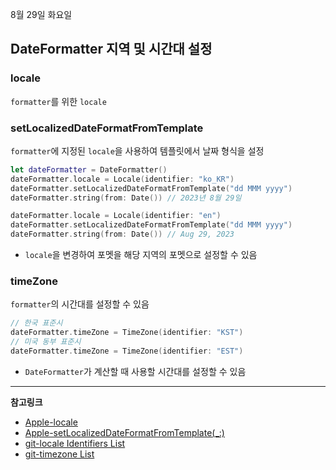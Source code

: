 8월 29일 화요일

## DateFormatter 지역 및 시간대 설정

### locale
`formatter`를 위한 `locale`

### setLocalizedDateFormatFromTemplate
`formatter`에 지정된 `locale`을 사용하여 템플릿에서 날짜 형식을 설정

```swift
let dateFormatter = DateFormatter()
dateFormatter.locale = Locale(identifier: "ko_KR")
dateFormatter.setLocalizedDateFormatFromTemplate("dd MMM yyyy")
dateFormatter.string(from: Date()) // 2023년 8월 29일

dateFormatter.locale = Locale(identifier: "en")
dateFormatter.setLocalizedDateFormatFromTemplate("dd MMM yyyy")
dateFormatter.string(from: Date()) // Aug 29, 2023
```
- `locale`을 변경하여 포멧을 해당 지역의 포멧으로 설정할 수 있음

### timeZone
`formatter`의 시간대를 설정할 수 있음

```swift
// 한국 표준시
dateFormatter.timeZone = TimeZone(identifier: "KST")
// 미국 동부 표준시
dateFormatter.timeZone = TimeZone(identifier: "EST")
```
- `DateFormatter`가 계산할 때 사용할 시간대를 설정할 수 있음

---
**참고링크**
- [Apple-locale](https://developer.apple.com/documentation/foundation/dateformatter/1411973-locale)
- [Apple-setLocalizedDateFormatFromTemplate(_:)](https://developer.apple.com/documentation/foundation/dateformatter/1417087-setlocalizeddateformatfromtempla)
- [git-locale Identifiers List](https://gist.github.com/jacobbubu/1836273)
- [git-timezone List](https://gist.github.com/mteece/80fff3329074cf90d7991e55f4fc8de4)
